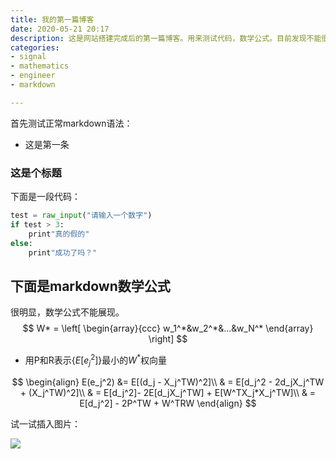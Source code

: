 ```yaml
---
title: 我的第一篇博客
date: 2020-05-21 20:17
description: 这是网站搭建完成后的第一篇博客。用来测试代码，数学公式。目前发现不能很好地支持数学公式，其暂时没有其他问题。又发现插图片必须使用网址，而不能从本地导入，总而言之，对不会计算机的人不友好。
categories:
- signal
- mathematics
- engineer
- markdown

---
```


首先测试正常markdown语法：

- 这是第一条

### 这是个标题

下面是一段代码：

```python
test = raw_input("请输入一个数字")
if test > 3:
    print"真的假的"
else:
    print"成功了吗？"
```

## 下面是markdown数学公式

很明显，数学公式不能展现。
$$
W* = 
\left[
\begin{array}{ccc}
w_1^*&w_2^*&...&w_N^*
\end{array}
\right]
$$

- 用P和R表示{$E[e_j^2]$}最小的$W^*$权向量

$$
\begin{align}
E(e_j^2) &= E[(d_j - X_j^TW)^2]\\
& = E[d_j^2 - 2d_jX_j^TW + (X_j^TW)^2]\\
& = E[d_j^2]- 2E[d_jX_j^TW] + E[W^TX_j*X_j^TW]\\
& = E[d_j^2] - 2P^TW + W^TRW
\end{align}
$$


试一试插入图片：

![](http://latex.codecogs.com/gif.latex?\\sigma=\sqrt{\frac{1}{n}{\sum_{k=1}^n(x_i-\bar{x})^2}})

